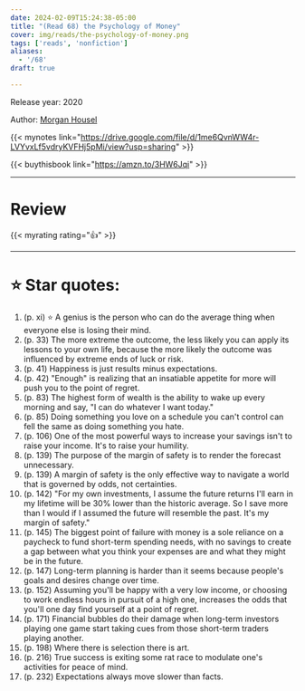 ```yaml
---
date: 2024-02-09T15:24:38-05:00
title: "(Read 68) the Psychology of Money"
cover: img/reads/the-psychology-of-money.png
tags: ['reads', 'nonfiction']
aliases:
  - '/68'
draft: true

---
```


Release year: 2020

Author: [Morgan Housel](https://www.morganhousel.com/)

{{< mynotes link="https://drive.google.com/file/d/1me6QvnWW4r-LVYvxLf5vdryKVFHj5pMi/view?usp=sharing" >}}

{{< buythisbook link="https://amzn.to/3HW6Jqi" >}}

---

# Review

{{< myrating rating="👍" >}}

---

# :star: Star quotes:

1. (p. xi) :star: A genius is the person who can do the average thing when
   everyone else is losing their mind.
1. (p. 33) The more extreme the outcome, the less likely you can apply
   its lessons to your own life, because the more likely the outcome was
   influenced by extreme ends of luck or risk.
1. (p. 41) Happiness is just results minus expectations.
1. (p. 42) "Enough" is realizing that an insatiable appetite for more
   will push you to the point of regret.
1. (p. 83) The highest form of wealth is the ability to wake up every
   morning and say, "I can do whatever I want today."
1. (p. 85) Doing something you love on a schedule you can't control can
   fell the same as doing something you hate.
1. (p. 106) One of the most powerful ways to increase your savings isn't
   to raise your income. It's to raise your humility.
1. (p. 139) The purpose of the margin of safety is to render the
   forecast unnecessary.
1. (p. 139) A margin of safety is the only effective way to navigate a
   world that is governed by odds, not certainties.
1. (p. 142) "For my own investments, I assume the future returns I'll
   earn in my lifetime will be 30% lower than the historic average. So I
   save more than I would if I assumed the future will resemble the
   past. It's my margin of safety."
1. (p. 145) The biggest point of failure with money is a sole reliance
   on a paycheck to fund short-term spending needs, with no savings to
   create a gap between what you think your expenses are and what they
   might be in the future.
1. (p. 147) Long-term planning is harder than it seems because people's
   goals and desires change over time.
1. (p. 152) Assuming you'll be happy with a very low income, or choosing
   to work endless hours in pursuit of a high one, increases the odds
   that you'll one day find yourself at a point of regret.
1. (p. 171) Financial bubbles do their damage when long-term investors
   playing one game start taking cues from those short-term traders
   playing another.
1. (p. 198) Where there is selection there is art.
1. (p. 216) True success is exiting some rat race to modulate one's
   activities for peace of mind.
1. (p. 232) Expectations always move slower than facts.
